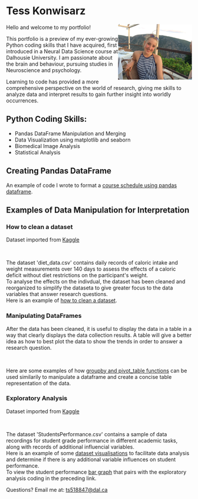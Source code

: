 # Tess Konwisarz
<img src='IMG_2555.jpeg' width='200' align='right'>
Hello and welcome to my portfolio! 

This portfolio is a preview of my ever-growing Python coding skills that I have acquired, first introduced in a Neural Data Science course at Dalhousie University. I am passionate about the brain and behaviour, pursuing studies in Neuroscience and psychology.  

Learning to code has provided a more comprehensive perspective on the world of research, giving me skills to analyze data and interpret results to gain further insight into worldly occurrences.

## Python Coding Skills:
- Pandas DataFrame Manipulation and Merging
- Data Visualization using matplotlib and seaborn
- Biomedical Image Analysis 
- Statistical Analysis

## Creating Pandas DataFrame

An example of code I wrote to format a [course schedule using pandas dataframe](CS_pd_df.md). 

## Examples of Data Manipulation for Interpretation

### How to clean a dataset
Dataset imported from [Kaggle](https://www.kaggle.com)<p>&nbsp;</p>
The dataset 'diet_data.csv' contains daily records of caloric intake and weight measurements over 140 days to assess the effects of a caloric deficit without diet restrictions on the participant's weight.   
To analyse the effects on the indivdual, the dataset has been cleaned and reorganized to simplify the dataseta to give greater focus to the data variables that answer research questions.    
Here is an example of [how to clean a dataset](Cleaning_diet_data.md).  

### Manipulating DataFrames 

After the data has been cleaned, it is useful to display the data in a table in a way that clearly displays the data collection results. A table will give a better idea as how to best plot the data to show the trends in order to answer a research question. <p>&nbsp;</p>
Here are some examples of how [groupby and pivot_table functions](groupby_pivot_table.md) can be used similarily to manipulate a dataframe and create a concise table representation of the data.

### Exploratory Analysis
Dataset imported from [Kaggle](https://www.kaggle.com)<p>&nbsp;</p>
The dataset 'StudentsPerformance.csv' contains a sample of data recordings for student grade performance in different academic tasks, along with records of additional influencial variables.   
Here is an example of some [dataset visualisations](student_performance_exploration.md) to facilitate data analysis and determine if there is any additional variable influences on student performance.   
To view the student performance [bar graph](Graph.png) that pairs with the exploratory analysis coding in the preceding link.

Questions? Email me at:
[ts518847@dal.ca](mailto:ts518847@dal.ca)
